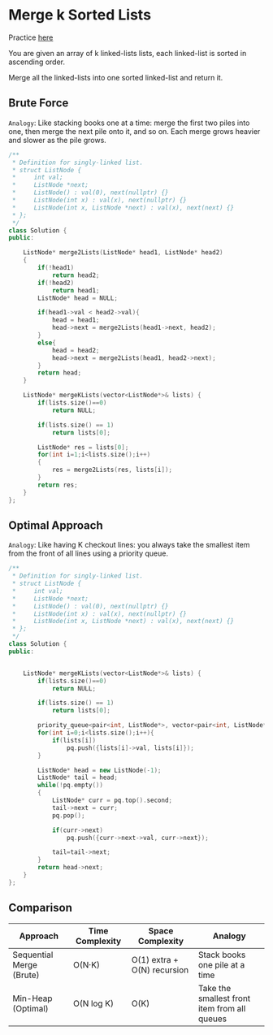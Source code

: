 # Merge k Sorted Lists 

Practice [here](https://leetcode.com/problems/merge-k-sorted-lists/)

You are given an array of k linked-lists lists, each linked-list is sorted in ascending order.

Merge all the linked-lists into one sorted linked-list and return it.


## Brute Force

`Analogy`: Like stacking books one at a time: merge the first two piles into one, then merge the next pile onto it, and so on. Each merge grows heavier and slower as the pile grows.

```cpp
/**
 * Definition for singly-linked list.
 * struct ListNode {
 *     int val;
 *     ListNode *next;
 *     ListNode() : val(0), next(nullptr) {}
 *     ListNode(int x) : val(x), next(nullptr) {}
 *     ListNode(int x, ListNode *next) : val(x), next(next) {}
 * };
 */
class Solution {
public:

    ListNode* merge2Lists(ListNode* head1, ListNode* head2)
    {
        if(!head1)
            return head2;
        if(!head2)
            return head1;
        ListNode* head = NULL;

        if(head1->val < head2->val){
            head = head1;
            head->next = merge2Lists(head1->next, head2);
        }
        else{
            head = head2;
            head->next = merge2Lists(head1, head2->next);
        }
        return head;
    }

    ListNode* mergeKLists(vector<ListNode*>& lists) {
        if(lists.size()==0)
            return NULL;

        if(lists.size() == 1)
            return lists[0];

        ListNode* res = lists[0];
        for(int i=1;i<lists.size();i++)
        {
            res = merge2Lists(res, lists[i]);
        }
        return res;
    }
};
```


## Optimal Approach

`Analogy`: Like having K checkout lines: you always take the smallest item from the front of all lines using a priority queue.

```cpp
/**
 * Definition for singly-linked list.
 * struct ListNode {
 *     int val;
 *     ListNode *next;
 *     ListNode() : val(0), next(nullptr) {}
 *     ListNode(int x) : val(x), next(nullptr) {}
 *     ListNode(int x, ListNode *next) : val(x), next(next) {}
 * };
 */
class Solution {
public:


    ListNode* mergeKLists(vector<ListNode*>& lists) {
        if(lists.size()==0)
            return NULL;

        if(lists.size() == 1)
            return lists[0];

        priority_queue<pair<int, ListNode*>, vector<pair<int, ListNode*>>, greater<pair<int, ListNode*>>> pq;
        for(int i=0;i<lists.size();i++){
            if(lists[i])
                pq.push({lists[i]->val, lists[i]});
        }

        ListNode* head = new ListNode(-1);
        ListNode* tail = head;
        while(!pq.empty())
        {
            ListNode* curr = pq.top().second;
            tail->next = curr;
            pq.pop();

            if(curr->next)
                pq.push({curr->next->val, curr->next});

            tail=tail->next;
        }
        return head->next;
    }
};
```


## Comparison

| Approach                 | Time Complexity | Space Complexity            | Analogy                                      |
| ------------------------ | --------------- | --------------------------- | -------------------------------------------- |
| Sequential Merge (Brute) | O(N·K)          | O(1) extra + O(N) recursion | Stack books one pile at a time               |
| Min-Heap (Optimal)       | O(N log K)      | O(K)                        | Take the smallest front item from all queues |
